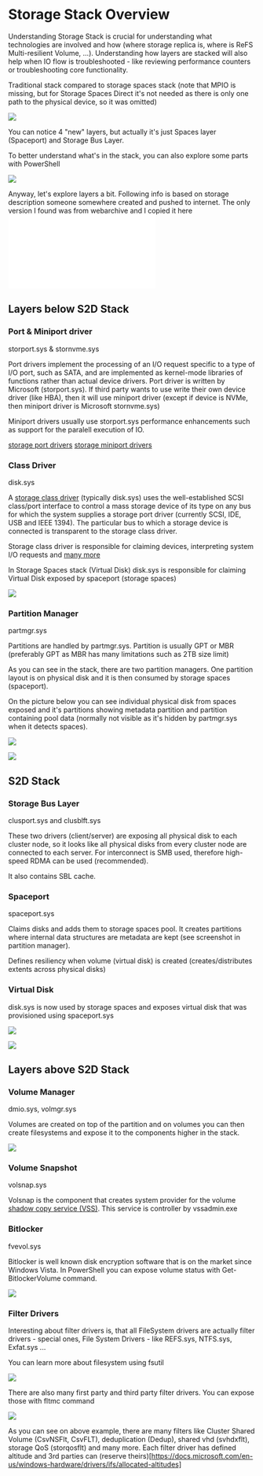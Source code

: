 # Storage Stack Overview

Understanding Storage Stack is crucial for understanding what technologies are involved and how (where storage replica is, where is ReFS Multi-resilient Volume, ...). Understanding how layers are stacked will also help when IO flow is troubleshooted - like reviewing performance counters or troubleshooting core functionality.

Traditional stack compared to storage spaces stack (note that MPIO is missing, but for Storage Spaces Direct it's not needed as there is only one path to the physical device, so it was omitted)

![](./media/StorageStack01.png)

You can notice 4 "new" layers, but actually it's just Spaces layer (Spaceport) and Storage Bus Layer.

To better understand what's in the stack, you can also explore some parts with PowerShell

![](./media/StorageStack02.png)


Anyway, let's explore layers a bit. Following info is based on storage description someone somewhere created and pushed to internet. The only version I found was from webarchive and I copied it here ![](./media/Storage.pdf)

## Layers below S2D Stack

### Port & Miniport driver

storport.sys & stornvme.sys

Port drivers implement the processing of an I/O request specific to a type of I/O port, such as SATA, and are implemented as kernel-mode libraries of functions rather than actual device drivers. Port driver is written by Microsoft (storport.sys). If third party wants to use write their own device driver (like HBA), then it will use miniport driver (except if device is NVMe, then miniport driver is Microsoft stornvme.sys)

Miniport drivers usually use storport.sys performance enhancements such as support for the paralell execution of IO.

[storage port drivers](https://docs.microsoft.com/en-us/windows-hardware/drivers/storage/storage-port-drivers)
[storage miniport drivers](https://docs.microsoft.com/en-us/windows-hardware/drivers/storage/storage-miniport-drivers)

### Class Driver

disk.sys

A [storage class driver](https://docs.microsoft.com/en-us/windows-hardware/drivers/storage/introduction-to-storage-class-drivers) (typically disk.sys) uses the well-established SCSI class/port interface to control a mass storage device of its type on any bus for which the system supplies a storage port driver (currently SCSI, IDE, USB and IEEE 1394). The particular bus to which a storage device is connected is transparent to the storage class driver.

Storage class driver is responsible for claiming devices, interpreting system I/O requests and [many more](https://docs.microsoft.com/en-us/windows-hardware/drivers/storage/storage-class-driver-s-general-functionality)

In Storage Spaces stack (Virtual Disk) disk.sys is responsible for claiming Virtual Disk exposed by spaceport (storage spaces)

![](./media/StorageStack03.png)

### Partition Manager

partmgr.sys

Partitions are handled by partmgr.sys. Partition is usually GPT or MBR (preferably GPT as MBR has many limitations such as 2TB size limit)

As you can see in the stack, there are two partition managers. One partition layout is on physical disk and it is then consumed by storage spaces (spaceport).

On the picture below you can see individual physical disk from spaces exposed and it's partitions showing metadata partition and partition containing pool data (normally not visible as it's hidden by partmgr.sys when it detects spaces).

![](./media/StorageStack04.png)

![](./media/StorageStack05.png)

## S2D Stack

### Storage Bus Layer

clusport.sys and clusblft.sys

These two drivers (client/server) are exposing all physical disk to each cluster node, so it looks like all physical disks from every cluster node are connected to each server. For interconnect is SMB used, therefore high-speed RDMA can be used (recommended).

It also contains SBL cache.

### Spaceport

spaceport.sys

Claims disks and adds them to storage spaces pool. It creates partitions where internal data structures are metadata are kept (see screenshot in partition manager).

Defines resiliency when volume (virtual disk) is created (creates/distributes extents across physical disks)

### Virtual Disk

disk.sys is now used by storage spaces and exposes virtual disk that was provisioned using spaceport.sys

![](./media/StorageStack06.png)

![](./media/StorageStack07.png)

## Layers above S2D Stack

### Volume Manager

dmio.sys, volmgr.sys

Volumes are created on top of the partition and on volumes you can then create filesystems and expose it to the components higher in the stack.

![](./media/StorageStack08.png)


### Volume Snapshot

volsnap.sys

Volsnap is the component that creates system provider for the volume [shadow copy service (VSS)](https://docs.microsoft.com/en-us/windows-server/storage/file-server/volume-shadow-copy-service). This service is controller by vssadmin.exe

### Bitlocker

fvevol.sys

Bitlocker is well known disk encryption software that is on the market since Windows Vista. In PowerShell you can expose volume status with Get-BitlockerVolume command. 

![](./media/StorageStack09.png)

### Filter Drivers

Interesting about filter drivers is, that all FileSystem drivers are actually filter drivers - special ones, File System Drivers - like REFS.sys, NTFS.sys, Exfat.sys ... 

You can learn more about filesystem using fsutil

![](./media/StorageStack10.png)

There are also many first party and third party filter drivers. You can expose those with fltmc command

![](./media/StorageStack11.png)

As you can see on above example, there are many filters like Cluster Shared Volume (CsvNSFlt, CsvFLT), deduplication (Dedup), shared vhd (svhdxflt), storage QoS (storqosflt) and many more. Each filter driver has defined altitude and 3rd parties can (reserve theirs)[https://docs.microsoft.com/en-us/windows-hardware/drivers/ifs/allocated-altitudes]
